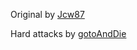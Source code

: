 Original by [Jcw87](https://github.com/Jcw87/c2-sans-fight)

Hard attacks by [gotoAndDie](https://github.com/gotoAndDie/c2-sans-fight)
